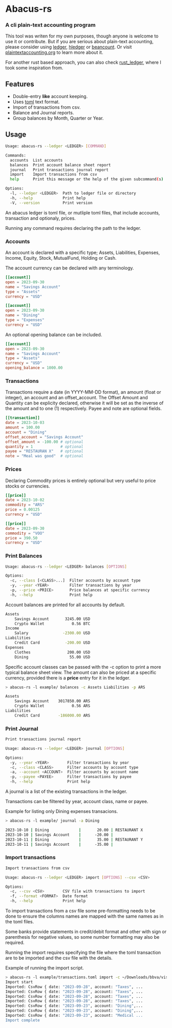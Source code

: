 # Abacus-rs
### A cli plain-text accounting program

This tool was writen for my own purposes, though anyone is welcome to use it or contribute.
But if you are serious about plain-text accounting, please consider using [ledger](https://ledger-cli.org/),
[hledger](https://hledger.org/) or [beancount](https://github.com/beancount/). Or visit [plaintextaccounting.org](https://plaintextaccounting.org/) to learn more about it.

For another rust based approach, you can also check [rust_ledger](https://github.com/ebcrowder/rust_ledger/tree/main), where I took some inspiration from.

## Features
- Double-entry **like** account keeping.
- Uses [toml](https://toml.io/en/) text format.
- Import of transactions from csv.
- Balance and Journal reports.
- Group balances by Month, Quarter or Year.

## Usage

```bash
Usage: abacus-rs --ledger <LEDGER> [COMMAND]

Commands:
  accounts  List accounts
  balances  Print account balance sheet report
  journal   Print transactions journal report
  import    Import transactions from csv
  help      Print this message or the help of the given subcommand(s)

Options:
  -l, --ledger <LEDGER>  Path to ledger file or directory
  -h, --help             Print help
  -V, --version          Print version
```

An abacus ledger is toml file, or mutliple toml files, that include accounts,
transaction and optionaly, prices.

Running any command requires declaring the path to the ledger.

### Accounts

An account is declared with a specific type; Assets, Liabilities,
Expenses, Income, Equity, Stock, MutualFund, Holding or Cash.

The account currency can be declared with any terminology.

```toml
[[account]]
open = 2023-09-30
name = "Savings Account"
type = "Assets"
currency = "USD"

[[account]]
open = 2023-09-30
name = "Dining"
type = "Expenses"
currency = "USD"
```

An optional opening balance can be included.

```toml
[[account]]
open = 2023-09-30
name = "Savings Account"
type = "Assets"
currency = "USD"
opening_balance = 1000.00
```

### Transactions

Transactions require a date (in YYYY-MM-DD format),
an amount (float or integer), an account and an offset_account.
The Offset Amount and Quantity can be explicity declared,
otherwise it will be set as the inverse of the amount 
and to one (1) respectively. Payee and note are optional fields.

```toml
[[transaction]]
date = 2023-10-03
amount = 100.00
account = "Dining"
offset_account = "Savings Account"
offset_amount = -100.00 # optional
quantity = 1            # optional
payee = "RESTAURAN X"   # optional
note = "Meal was good"  # optional
```

### Prices

Declaring Commodity prices is entirely optional but very useful to price
stocks or currencies.


```toml
[[price]]
date = 2023-10-02
commodity = "ARS" 
price = 0.00125
currency = "USD"

[[price]]
date = 2023-09-30
commodity = "VOO"
price = 390.50
currency = "USD"
```

### Print Balances

```bash
Usage: abacus-rs --ledger <LEDGER> balances [OPTIONS]

Options:
  -c, --class [<CLASS>...]  Filter accounts by account type
  -y, --year <YEAR>         Filter transactions by year
  -p, --price <PRICE>       Price balances at specific currency
  -h, --help                Print help
```

Account balances are printed for all accounts by default. 

```bash
Assets
    Savings Account       3245.00 USD
    Crypto Wallet            0.56 BTC
Income
    Salary               -2300.00 USD
Liabilities
    Credit Card           -200.00 USD
Expenses
    Clothes                200.00 USD
    Dining                  55.00 USD
```

Specific account classes can be passed with the -c option to print a more typical
balance sheet view. The amount can also be priced at a specific currency, provided
there is a **price** entry for it in the ledger.

```bash
> abacus-rs -l example/ balances -c Assets Liabilities -p ARS

Assets
    Savings Account    3017850.00 ARS
    Crypto Wallet            0.56 ARS
Liabilities
    Credit Card        -186000.00 ARS
```

### Print Journal

```bash
Print transactions journal report

Usage: abacus-rs --ledger <LEDGER> journal [OPTIONS]

Options:
  -y, --year <YEAR>        Filter transactions by year
  -c, --class <CLASS>      Filter accounts by account type
  -a, --account <ACCOUNT>  Filter accounts by account name
  -p, --payee <PAYEE>      Filter transactions by payee
  -h, --help               Print help
```
A journal is a list of the existing transactions in the ledger. 

Transactions can be filtered by year, account class, name or payee.

Example for listing only Dining expenses transacions. 

```bash
> abacus-rs -l example/ journal -a Dining

2023-10-10 | Dining             |       20.00 | RESTAURANT X
2023-10-10 | Savings Account    |      -20.00 |
2023-10-11 | Dining             |       35.00 | RESTAURANT Y
2023-10-11 | Savings Account    |      -35.00 |
```

### Import transactions

```bash
Import transactions from csv

Usage: abacus-rs --ledger <LEDGER> import [OPTIONS] --csv <CSV>

Options:
  -c, --csv <CSV>        CSV file with transactions to import
  -f, --format <FORMAT>  Date format
  -h, --help             Print help
```

To import transactions from a csv file some pre-formatting needs to be done
to ensure the columns names are mapped with the same names as in the toml files.

Some banks provide statements in credit/debit format and other with sign or 
parenthesis for negative values, so some number formatting may also be required.

Running the import requires specifying the file where the toml transaction
are to be imported and the csv file with the details.

Example of running the import script.

```bash
> abacus-rs -l example/transactions.toml import -c ~/Downloads/bbva/visa/sep23.csv
Import start
Imported: CsvRow { date: "2023-09-28", account: "Taxes", ...
Imported: CsvRow { date: "2023-09-28", account: "Taxes", ...
Imported: CsvRow { date: "2023-09-28", account: "Taxes", ...
Imported: CsvRow { date: "2023-09-28", account: "Taxes", ...
Imported: CsvRow { date: "2023-09-23", account: "Dining",...
Imported: CsvRow { date: "2023-09-23", account: "Dining",...
Imported: CsvRow { date: "2023-09-23", account: "Medical ...
Import complete
```

